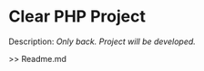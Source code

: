 <h1>Clear PHP Project</h1>
<p>Description: <i>Only back. Project will be developed.</i></p> >> Readme.md



